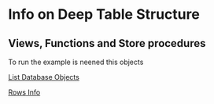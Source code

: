 # Info on Deep Table Structure

## Views, Functions and Store procedures

To run the example is neened this objects

[List Database Objects](../../Tips/Database/Info_Database_Object.md)

[Rows Info](../../Tips/Utility/RowInfo.md)
